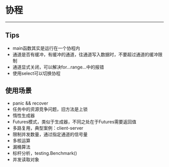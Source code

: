# 协程
--------
## Tips
* main函数其实是运行在一个协程内
* 通道是否有缓冲，有缓冲的通道，往通道写入数据时，不要超过通道的缓冲限制
* 通道显式关闭，可以解决for...range...中的报错
* 使用select可以切换协程

## 使用场景
* panic && recover
* 任务中的资源竞争问题，旧方法是上锁
* 惰性生成器
* Futures模式，类似于生成器，不同之处在于Futures需要返回值
* 多路复用，典型案例：client-server
* 限制并发数量，通过指定通道的信号量
* 多核运算
* 漏桶算法
* 标杆分析，testing.Benchmark()
* 并发读取对象